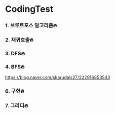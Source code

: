 # CodingTest
### 1. 브루트포스 알고리즘🔥

### 2. 재귀호출🔥
### 3. DFS🔥
### 4. BFS🔥
https://blog.naver.com/skarudals27/222916853543
### 6. 구현🔥
### 7. 그리디🔥
